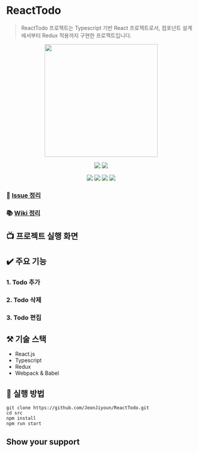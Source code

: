 # ReactTodo
> ReactTodo 프로젝트는 Typescript 기반 React 프로젝트로서, 컴포넌트 설계에서부터 Redux 적용까지 구현한 프로젝트입니다.
<div align="center">
  <img src="https://user-images.githubusercontent.com/60457112/105580148-01379c80-5dce-11eb-9775-4411184e7f5e.jpg" width="300px" height="300px"/>
  <p align="center">
  <img src="https://img.shields.io/badge/javascript-ES6+-yellow?logo=javascript"/>
  <img src="https://img.shields.io/badge/typescript-v4.0.5-blue?logo=typescript"/>
  </P>
  <p align="center">
    <img src="https://img.shields.io/badge/react-17.0.1-1cf?logo=react"/>
    <img src="https://img.shields.io/badge/redux-4.0.5-purple?logo=redux"/>
    <img src="https://img.shields.io/badge/Webpack-v4.44.1-%238DD6F9?logo=webpack"/>
    <img src="https://img.shields.io/badge/Babel-v7.12.1-%23F9DC3E?logo=Babel"/>
  </p>
</div>

### 📑 [Issue 정리](https://github.com/JeonJiyoun/ReactTodo/issues)  
### 📚 [Wiki 정리](https://github.com/JeonJiyoun/ReactTodo/wiki)

## 📺 프로젝트 실행 화면

## ✔️ 주요 기능
### 1. Todo 추가
### 2. Todo 삭제
### 3. Todo 편집

## ⚒️ 기술 스택
- React.js
- Typescript
- Redux
- Webpack & Babel

## 📖 실행 방법
```
git clone https://github.com/JeonJiyoun/ReactTodo.git
cd src
npm install
npm run start
```
## Show your support
